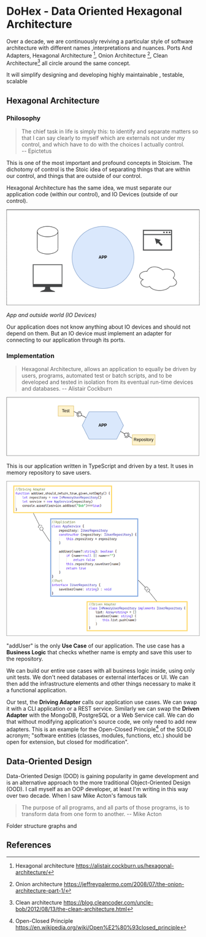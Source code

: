 # DoHex - Data Oriented Hexagonal Architecture  

Over a decade, we are continuously reviving a particular style of software architecture with different names ,interpretations and nuances. Ports And Adapters, Hexagonal Architecture [^1], Onion Architecture [^2], Clean Architecture[^3] all circle around the same concept.

It will simplify designing and developing highly maintainable , testable, scalable 

## Hexagonal Architecture 

### Philosophy  

> The chief task in life is simply this: to identify and separate matters so that I can say clearly to myself which are externals not under my control, and which have to do with the choices I actually control.  
> -- Epictetus

This is one of the most important and profound concepts in Stoicism. The dichotomy of control is the Stoic idea of separating things that are within our control, and things that are outside of our control.   

Hexagonal Architecture has the same idea, we must separate our application code (within our control), and IO Devices (outside of our control).   

![App and oursite world](https://raw.githubusercontent.com/alicemunsal/dohex/master/diagrams/1-App.png)

*App and outside world (IO Devices)*  

Our application does not know anything about IO devices and should not depend on them. But an IO device must implement an adapter for connecting to our application through its ports. 

### Implementation   

> Hexagonal Architecture, allows an application to equally be driven by users, programs, automated test or batch scripts, and to be developed and tested in isolation from its eventual run-time devices and databases.
> -- Alistair Cockburn  

![Application](https://raw.githubusercontent.com/alicemunsal/dohex/master/diagrams/1-Hex.png)

This is our application written in TypeScript and driven by a test. It uses in memory repository to save users.  

![code](https://raw.githubusercontent.com/alicemunsal/dohex/master/diagrams/1-Code.png)

"addUser" is the only **Use Case** of our application. The use case has a **Business Logic** that checks whether name is empty and save this user to the repository.   

We can build our entire use cases with all business logic inside, using only unit tests. We don't need databases or external interfaces or UI. We can then add the infrastructure elements and other things necessary to make it a functional application.  

Our test, the **Driving Adapter** calls our application use cases. We can swap it with a CLI application or  a REST service.  Similarly we can swap the **Driven Adapter** with the MongoDB, PostgreSQL or a Web Service call. We can do that without modifying application's source code, we only need to add new adapters. This is an example for the Open-Closed Principle[^4] of the SOLID acronym; "software entities (classes, modules, functions, etc.) should be open for extension, but closed for modification". 

## Data-Oriented Design

Data-Oriented Design (DOD) is gaining popularity in game development and is an alternative approach to the more traditional Object-Oriented Design (OOD). I call myself as an OOP developer, at least I'm writing in this way over two decade. When I saw Mike Acton's famous talk 

> The purpose of all programs, and all parts of those programs, is to transform data from one form to another.
> -- Mike Acton

Folder structure graphs and 

## References

[^1]: Hexagonal architecture https://alistair.cockburn.us/hexagonal-architecture/
[^2]: Onion architecture https://jeffreypalermo.com/2008/07/the-onion-architecture-part-1/
[^3]: Clean architecture https://blog.cleancoder.com/uncle-bob/2012/08/13/the-clean-architecture.html
[^4]: Open-Closed Principle https://en.wikipedia.org/wiki/Open%E2%80%93closed_principle
[^5]: Data-Oriented Design and C++ https://www.youtube.com/watch?v=rX0ItVEVjHc
<!--stackedit_data:
eyJoaXN0b3J5IjpbLTg4ODcwNTgwMSwxMjA5MzQ2Mjk2LC0xMj
UzMzIyODU4LDE4Mjk5NDIyMTksMTk5NjA4OTE4MCwtMTU1MTI3
NDk0OCwxNjk3MDk5MjczLC02MTMyMTM2MTcsLTE4MjU5ODc0OT
UsLTIxMjUwMzI0NDQsOTM3ODE4OTAyLC0xNTI1MTk2OTQwLC0x
OTI0Mjc4MjU3LC04ODk1Mjg5MDcsMTY3MjcxMjM0Ml19
-->
